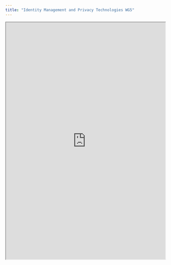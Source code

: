 ```yaml
---
title: "Identity Management and Privacy Technologies WG5"
---
```



<iframe height="750" width="100%" src="https://ewelton.github.io/ktest/wiki.html#Identity%20Management%20and%20Privacy%20Technologies%20WG5"></iframe>
